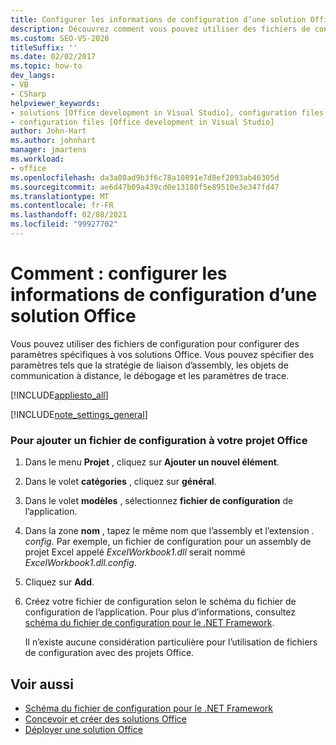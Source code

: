 ```yaml
---
title: Configurer les informations de configuration d’une solution Office
description: Découvrez comment vous pouvez utiliser des fichiers de configuration pour configurer des paramètres spécifiques à vos solutions Microsoft Office.
ms.custom: SEO-VS-2020
titleSuffix: ''
ms.date: 02/02/2017
ms.topic: how-to
dev_langs:
- VB
- CSharp
helpviewer_keywords:
- solutions [Office development in Visual Studio], configuration files
- configuration files [Office development in Visual Studio]
author: John-Hart
ms.author: johnhart
manager: jmartens
ms.workload:
- office
ms.openlocfilehash: da3a08ad9b3f6c78a10891e7d8ef2093ab46305d
ms.sourcegitcommit: ae6d47b09a439cd0e13180f5e89510e3e347fd47
ms.translationtype: MT
ms.contentlocale: fr-FR
ms.lasthandoff: 02/08/2021
ms.locfileid: "99927702"
---
```

# <a name="how-to-set-up-configuration-information-for-an-office-solution"></a>Comment : configurer les informations de configuration d’une solution Office
  Vous pouvez utiliser des fichiers de configuration pour configurer des paramètres spécifiques à vos solutions Office. Vous pouvez spécifier des paramètres tels que la stratégie de liaison d’assembly, les objets de communication à distance, le débogage et les paramètres de trace.

 [!INCLUDE[appliesto_all](../vsto/includes/appliesto-all-md.md)]

 [!INCLUDE[note_settings_general](../sharepoint/includes/note-settings-general-md.md)]

### <a name="to-add-a-configuration-file-to-your-office-project"></a>Pour ajouter un fichier de configuration à votre projet Office

1. Dans le menu **Projet** , cliquez sur **Ajouter un nouvel élément**.

2. Dans le volet **catégories** , cliquez sur **général**.

3. Dans le volet **modèles** , sélectionnez **fichier de configuration** de l’application.

4. Dans la zone **nom** , tapez le même nom que l’assembly et l’extension *. config*. Par exemple, un fichier de configuration pour un assembly de projet Excel appelé *ExcelWorkbook1.dll* serait nommé *ExcelWorkbook1.dll.config*.

5. Cliquez sur **Add**.

6. Créez votre fichier de configuration selon le schéma du fichier de configuration de l’application. Pour plus d’informations, consultez [schéma du fichier de configuration pour le .NET Framework](/dotnet/framework/configure-apps/file-schema/index).

   Il n’existe aucune considération particulière pour l’utilisation de fichiers de configuration avec des projets Office.

## <a name="see-also"></a>Voir aussi
- [Schéma du fichier de configuration pour le .NET Framework](/dotnet/framework/configure-apps/file-schema/index)
- [Concevoir et créer des solutions Office](../vsto/designing-and-creating-office-solutions.md)
- [Déployer une solution Office](../vsto/deploying-an-office-solution.md)
